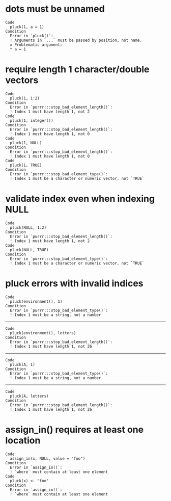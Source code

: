 # dots must be unnamed

    Code
      pluck(1, a = 1)
    Condition
      Error in `pluck()`:
      ! Arguments in `...` must be passed by position, not name.
      x Problematic argument:
      * a = 1

# require length 1 character/double vectors

    Code
      pluck(1, 1:2)
    Condition
      Error in `purrr:::stop_bad_element_length()`:
      ! Index 1 must have length 1, not 2
    Code
      pluck(1, integer())
    Condition
      Error in `purrr:::stop_bad_element_length()`:
      ! Index 1 must have length 1, not 0
    Code
      pluck(1, NULL)
    Condition
      Error in `purrr:::stop_bad_element_length()`:
      ! Index 1 must have length 1, not 0
    Code
      pluck(1, TRUE)
    Condition
      Error in `purrr:::stop_bad_element_type()`:
      ! Index 1 must be a character or numeric vector, not `TRUE`

# validate index even when indexing NULL

    Code
      pluck(NULL, 1:2)
    Condition
      Error in `purrr:::stop_bad_element_length()`:
      ! Index 1 must have length 1, not 2
    Code
      pluck(NULL, TRUE)
    Condition
      Error in `purrr:::stop_bad_element_type()`:
      ! Index 1 must be a character or numeric vector, not `TRUE`

# pluck errors with invalid indices

    Code
      pluck(environment(), 1)
    Condition
      Error in `purrr:::stop_bad_element_type()`:
      ! Index 1 must be a string, not a number

---

    Code
      pluck(environment(), letters)
    Condition
      Error in `purrr:::stop_bad_element_length()`:
      ! Index 1 must have length 1, not 26

---

    Code
      pluck(A, 1)
    Condition
      Error in `purrr:::stop_bad_element_type()`:
      ! Index 1 must be a string, not a number

---

    Code
      pluck(A, letters)
    Condition
      Error in `purrr:::stop_bad_element_length()`:
      ! Index 1 must have length 1, not 26

# assign_in() requires at least one location

    Code
      assign_in(x, NULL, value = "foo")
    Condition
      Error in `assign_in()`:
      ! `where` must contain at least one element
    Code
      pluck(x) <- "foo"
    Condition
      Error in `assign_in()`:
      ! `where` must contain at least one element

